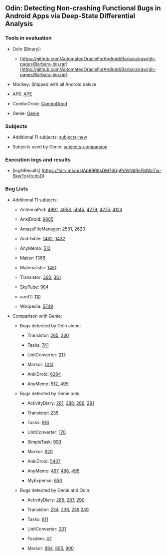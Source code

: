 ## Odin: Detecting Non-crashing Functional Bugs in Android Apps via Deep-State Differential Analysis


### Tools in evaluation

- Odin (Binary):

	* [https://github.com/AutomatedOracleForAndroid/Barbara/raw/gh-pages/Barbara-bin.rar](https://github.com/AutomatedOracleForAndroid/Barbara/raw/gh-pages/Barbara-bin.rar)

- Monkey: Shipped with all Android deivce

- APE: [APE](http://gutianxiao.com/ape/)

- ComboDroid: [ComboDroid](https://github.com/the-themis-benchmarks/combodroid)

- Genie: [Genie](https://github.com/tingsu)

### Subjects

- Additional 11 subjects: [subjects-new](https://1drv.ms/u/s!Ap89R8sDM76GpPcXtXgMl5d-btW22w?e=N3pHeu)

- Subjects used by Genie: [subjects-comparsion](https://1drv.ms/u/s!Ap89R8sDM76GpPcWN9RcFMWcTw-Skw?e=frcdsD)

### Execution logs and results

- [logNResults] (https://1drv.ms/u/s!Ap89R8sDM76GpPcWN9RcFMWcTw-Skw?e=frcdsD)

### Bug Lists

- Additional 11 subjects:

	* AntennaPod: [4991](https://github.com/AntennaPod/AntennaPod/issues/4991
), [4953](https://github.com/AntennaPod/AntennaPod/issues/4953
), [5045](https://github.com/AntennaPod/AntennaPod/issues/5045
), [4279](https://github.com/AntennaPod/AntennaPod/issues/4279
), [4275](https://github.com/AntennaPod/AntennaPod/issues/4275
), [4123](https://github.com/AntennaPod/AntennaPod/issues/4123
)

	* AnkiDroid: [9805](https://github.com/ankidroid/Anki-Android/issues/9085
)

	* AmazeFileManager: [2531](https://github.com/TeamAmaze/AmazeFileManager/issues/2531), [2620](https://github.com/TeamAmaze/AmazeFileManager/issues/2620)

	* And-bible: [1482](https://github.com/AndBible/and-bible/issues/1482
), [1432](https://github.com/AndBible/and-bible/issues/1432
)

	* AnyMemo: [512](https://github.com/helloworld1/AnyMemo/issues/512
)

	* Makor: [1366](https://github.com/gsantner/markor/issues/1366
)

	* Materialistic: [1451](https://github.com/hidroh/materialistic/issues/1451)

	* Transistor: [360](https://github.com/y20k/transistor/issues/360
), [361](https://github.com/y20k/transistor/issues/361
)

	* SkyTube: [984](https://github.com/SkyTubeTeam/SkyTube/issues/984
)

	* aard2: [110](https://github.com/itkach/aard2-android/issues/110
)

	* Wikipedia: [5749](https://github.com/wikimedia/apps-android-wikipedia/commit/ab18c853b50ede7fae55b5a1803c57e9c6f606e8)

- Comparison with Genie:

	* Bugs detected by Odin alone:

		- Transistor: [265](https://github.com/y20k/transistor/issues/265), [230](https://github.com/y20k/transistor/issues/230)

		- Tasks: [741](https://github.com/tasks/tasks/issues/741)

		- UnitConverter: [217](https://github.com/physphil/UnitConverterUltimate/issues/217)

		- Markor: [1313](https://github.com/gsantner/markor/pull/1313)

		- AnkiDroid: [6284](https://github.com/ankidroid/Anki-Android/issues/6284)

		- AnyMemo: [512](https://github.com/helloworld1/AnyMemo/issues/512), [499](https://github.com/helloworld1/AnyMemo/issues/499)

	* Bugs detected by Genie only:

		- ActivityDiary: [261](https://github.com/ramack/ActivityDiary/issues/261), [288](https://github.com/ramack/ActivityDiary/issues/288), [289](https://github.com/ramack/ActivityDiary/issues/289), [291](https://github.com/ramack/ActivityDiary/issues/291)

		- Transistor: [235](https://github.com/y20k/transistor/issues/235)

		- Tasks: [816](https://github.com/tasks/tasks/issues/816)

		- UnitConverter: [170](https://github.com/physphil/UnitConverterUltimate/issues/170)

		- SimpleTask: [993](https://github.com/mpcjanssen/simpletask-android/issues/993)

		- Markor: [620](https://github.com/gsantner/markor/issues/620)

		- AnkiDroid: [5407](https://github.com/ankidroid/Anki-Android/issues/5407)

		- AnyMemo: [497](https://github.com/helloworld1/AnyMemo/issues/497), [496](https://github.com/helloworld1/AnyMemo/issues/496), [495](https://github.com/helloworld1/AnyMemo/issues/495)

		- MyExpense: [650](https://github.com/mtotschnig/MyExpenses/issues/650)

	* Bugs detected by Genie and Odin:

		- ActivityDiary: [286](https://github.com/ramack/ActivityDiary/issues/286), [287](https://github.com/ramack/ActivityDiary/issues/287), [290](https://github.com/ramack/ActivityDiary/issues/290)

		- Transistor: [234](https://github.com/y20k/transistor/issues/234), [236](https://github.com/y20k/transistor/issues/236), [239](https://github.com/y20k/transistor/issues/239),[249](https://github.com/y20k/transistor/issues/249)

		- Tasks: [811](https://github.com/tasks/tasks/issues/811)

		- UnitConverter: [201](https://github.com/physphil/UnitConverterUltimate/issues/201)

		- Fosdem: [47](https://github.com/cbeyls/fosdem-companion-android/issues/47)

		- Markor: [894](https://github.com/gsantner/markor/issues/894), [895](https://github.com/gsantner/markor/issues/895), [900](https://github.com/gsantner/markor/issues/900)

